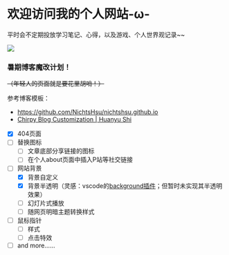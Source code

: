 # 欢迎访问我的个人网站-ω-

平时会不定期投放学习笔记、心得，以及游戏、个人世界观记录~~

![](https://cdn.jsdelivr.net/gh/Makicelse/image/img/202402192005865.jpg)

### 暑期博客魔改计划！

~~（年轻人的页面就是要花里胡哨！）~~

参考博客模板：

- https://github.com/NichtsHsu/nichtshsu.github.io  
- [Chirpy Blog Customization | Huanyu Shi](https://huanyushi.github.io/posts/chirpy-blog-customization/#3-修改侧边栏样式)
- [x] 404页面
- [ ] 替换图标
  - [ ] 文章底部分享链接的图标
  - [ ] 在个人about页面中插入P站等社交链接
- [ ] 网站背景
  - [x] 背景自定义
  - [x] 背景半透明（灵感：vscode的[background插件](https://github.com/shalldie/vscode-background)；但暂时未实现其半透明效果）
  - [ ] 幻灯片式播放
  - [ ] 随网页明暗主题转换样式
- [ ] 鼠标指针
  - [ ] 样式
  - [ ] 点击特效
- [ ] and more……